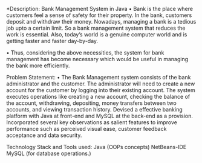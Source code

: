 *Description:
Bank Management System in Java
• Bank is the place where customers feel a sense of safety for their property. In the bank, customers deposit and withdraw their money. 
Nowadays, managing a bank is a tedious job upto a certain limit. So a bank management system that reduces the work is essential.
Also, today’s world is a genuine computer world and is getting faster and faster day-by-day.

• Thus, considering the above necessities, the system for bank management has become necessary which would be useful in managing the bank more efficiently.

Problem Statement:
• The Bank Management system consists of the bank administrator and the customer. The administrator will need to create a new account for the customer by logging into their existing account. 
The system executes operations like creating a new account, checking the balance of the account, withdrawing, depositing, money transfers between two accounts, and viewing transaction history.
Devised a effective banking platform with Java at front-end and MySQL at the back-end as a provision. 
Incorporated several key observations as salient features to improve performance such as perceived visual ease, customer feedback acceptance and data security.

Technology Stack and Tools used:
Java (OOPs concepts)
NetBeans-IDE
MySQL (for database operations.)
